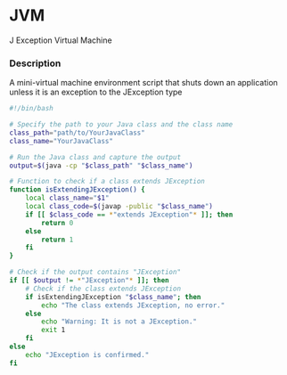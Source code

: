 # JVM
J Exception Virtual Machine

### Description

A mini-virtual machine environment script that shuts down an application unless it is an exception to the JException type

```sh
#!/bin/bash

# Specify the path to your Java class and the class name
class_path="path/to/YourJavaClass"
class_name="YourJavaClass"

# Run the Java class and capture the output
output=$(java -cp "$class_path" "$class_name")

# Function to check if a class extends JException
function isExtendingJException() {
    local class_name="$1"
    local class_code=$(javap -public "$class_name")
    if [[ $class_code == *"extends JException"* ]]; then
        return 0
    else
        return 1
    fi
}

# Check if the output contains "JException"
if [[ $output != *"JException"* ]]; then
    # Check if the class extends JException
    if isExtendingJException "$class_name"; then
        echo "The class extends JException, no error."
    else
        echo "Warning: It is not a JException."
        exit 1
    fi
else
    echo "JException is confirmed."
fi
```
